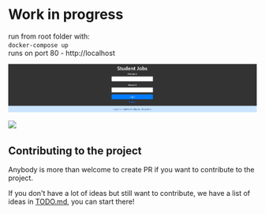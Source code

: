 # Work in progress

run from root folder with:  
`docker-compose up`  
runs on port 80 - http://localhost

![](screenshots/1.png)

![](screenshots/2.gif)

## Contributing to the project

Anybody is more than welcome to create PR if you want to contribute to the
project.

If you don't have a lot of ideas but still want to contribute, we
have a list of ideas in
[TODO.md](/TODO.md), you can
start there!
